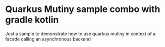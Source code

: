 # Quarkus Mutiny sample combo with gradle kotlin

Just a sample to demonstrate how to use quarkus mutiny in context of a facade calling an asynchronous backend

